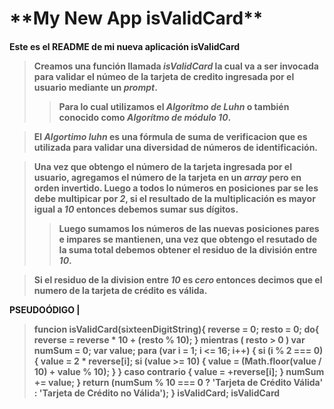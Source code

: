 <h1> **My New App isValidCard**
<h4> Este es el README de mi nueva aplicación isValidCard

> Creamos una función llamada _isValidCard_ la cual va a ser invocada para validar el númeo de la tarjeta de credito ingresada por el usuario mediante un _prompt_.
>> Para lo cual utilizamos el _Algorítmo de Luhn_ o también conocido como _Algorítmo de módulo 10_.

>El _Algortimo luhn_ es una fórmula de suma de verificacion que es utilizada para validar una diversidad de números de identificación.

>Una vez que obtengo el número de la tarjeta ingresada por el usuario, agregamos el número de la tarjeta en un _array_ pero en orden invertido. Luego a todos lo números en posiciones par se les debe multipicar por _2_, si el resultado de la multiplicación es mayor igual a _10_ entonces debemos sumar sus dígitos.
>>Luego sumamos los números de las nuevas posiciones pares e impares se mantienen, una vez que obtengo el resutado de la suma total debemos obtener el residuo de la división entre _10_.

> Si el residuo de la division entre _10_ es _cero_ entonces decimos que el numero de la tarjeta de crédito es válida.

PSEUDOÓDIGO |  
> funcion isValidCard(sixteenDigitString){
>  reverse = 0;
>  resto = 0;
>  do{
>   reverse = reverse * 10 + (resto % 10);
>  } mientras ( resto > 0 )
    var numSum = 0;
    var value;
    para (var i = 1; i <= 16; i++) {
       si  (i % 2 === 0) {
           value = 2 * reverse[i];
           si (value >= 10) {
               value = (Math.floor(value / 10) + value % 10);
           }
       } caso contrario {
           value = +reverse[i];
       }
       numSum += value;
   }
   return  (numSum % 10 === 0 ? 'Tarjeta de Crédito Válida' : 'Tarjeta de Crédito no Válida');
}
isValidCard;
isValidCard
